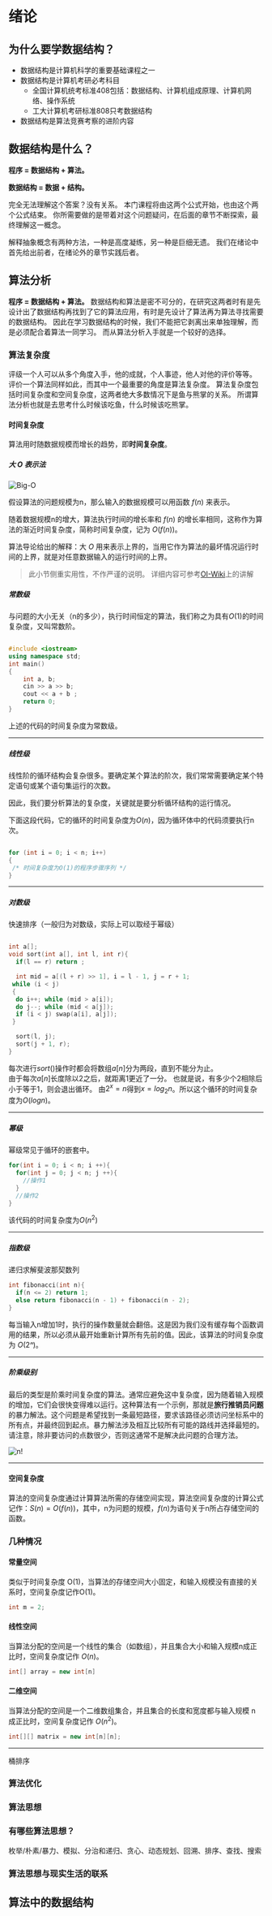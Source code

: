# 绪论

## 为什么要学数据结构？

- 数据结构是计算机科学的重要基础课程之一
- 数据结构是计算机考研必考科目
  - 全国计算机统考标准408包括：数据结构、计算机组成原理、计算机网络、操作系统
  - 工大计算机考研标准808只考数据结构
- 数据结构是算法竞赛考察的进阶内容

## 数据结构是什么？

**程序 = 数据结构 + 算法。**

**数据结构 = 数据 + 结构。**

完全无法理解这个答案？没有关系。
本门课程将由这两个公式开始，也由这个两个公式结束。
你所需要做的是带着对这个问题疑问，在后面的章节不断探索，最终理解这一概念。

解释抽象概念有两种方法，一种是高度凝练，另一种是巨细无遗。
我们在绪论中首先给出前者，在绪论外的章节实践后者。

## 算法分析

**程序 = 数据结构 + 算法。**
数据结构和算法是密不可分的，在研究这两者时有是先设计出了数据结构再找到了它的算法应用，有时是先设计了算法再为算法寻找需要的数据结构。
因此在学习数据结构的时候，我们不能把它剥离出来单独理解，而是必须配合着算法一同学习。
而从算法分析入手就是一个较好的选择。

### 算法复杂度

评级一个人可以从多个角度入手，他的成就，个人事迹，他人对他的评价等等。
评价一个算法同样如此，而其中一个最重要的角度是算法复杂度。
算法复杂度包括时间复杂度和空间复杂度，这两者绝大多数情况下是鱼与熊掌的关系。
所谓算法分析也就是去思考什么时候该吃鱼，什么时候该吃熊掌。

#### 时间复杂度

算法用时随数据规模而增长的趋势，即**时间复杂度**。

##### 大 $O$ 表示法

![Big-O](images/Big-O.png)

假设算法的问题规模为n，那么输入的数据规模可以用函数 $f(n)$ 来表示。

随着数据规模n的增大，算法执行时间的增长率和 $f(n)$ 的增长率相同，这称作为算法的渐近时间复杂度，简称时间复杂度，记为 $O(f(n))$。

算法导论给出的解释：大 $O$ 用来表示上界的，当用它作为算法的最坏情况运行时间的上界，就是对任意数据输入的运行时间的上界。

>此小节侧重实用性，不作严谨的说明。
>详细内容可参考[OI-Wiki](https://oi-wiki.org/basic/complexity/)上的讲解

##### 常数级

与问题的大小无关（n的多少），执行时间恒定的算法，我们称之为具有$O(1)$的时间复杂度，又叫常数阶。

``` C++

#include <iostream>
using namespace std;
int main()
{
    int a, b;
    cin >> a >> b;
    cout << a + b ;
    return 0;
}
```

上述的代码的时间复杂度为常数级。
***

##### 线性级

线性阶的循环结构会复杂很多。要确定某个算法的阶次，我们常常需要确定某个特定语句或某个语句集运行的次数。

因此，我们要分析算法的复杂度，关键就是要分析循环结构的运行情况。

下面这段代码，它的循环的时间复杂度为$O(n)$，因为循环体中的代码须要执行n次。

``` C++

for (int i = 0; i < n; i++)
{   
 /* 时间复杂度为O(1)的程序步骤序列 */
}
```

***

##### 对数级

快速排序（一般归为对数级，实际上可以取经于幂级）

``` c++

int a[]; 
void sort(int a[], int l, int r){
  if(l == r) return ;

  int mid = a[(l + r) >> 1], i = l - 1, j = r + 1;
 while (i < j)
 {
  do i++; while (mid > a[i]);
  do j--; while (mid < a[j]);
  if (i < j) swap(a[i], a[j]);
 }

  sort(l, j);
  sort(j + 1, r);
}
```

每次进行$sort()$操作时都会将数组$a[n]$分为两段，直到不能分为止。  
由于每次$a[n]$长度除以2之后，就距离1更近了一分。
也就是说，有多少个2相除后小于等于1，则会退出循环。
由$2^x=n$得到$x=log_2 n$。所以这个循环的时间复杂度为$O(logn)$。
***

##### 幂级

幂级常见于循环的嵌套中。

``` C++
for(int i = 0; i < n; i ++){
  for(int j = 0; j < n; j ++){
    //操作1
  }
  //操作2
}
```

该代码的时间复杂度为$O(n^2)$
***

##### 指数级

递归求解斐波那契数列

``` C++
int fibonacci(int n){
  if(n <= 2) return 1;
  else return fibonacci(n - 1) + fibonacci(n - 2);
}
```

每当输入n增加1时，执行的操作数量就会翻倍。这是因为我们没有缓存每个函数调用的结果，所以必须从最开始重新计算所有先前的值。因此，该算法的时间复杂度为 $O(2ⁿ)$。
***

##### 阶乘级别

最后的类型是阶乘时间复杂度的算法。通常应避免这中复杂度，因为随着输入规模的增加，它们会很快变得难以运行。这种算法有一个示例，那就是**旅行推销员问题**的暴力解法。这个问题是希望找到一条最短路径，要求该路径必须访问坐标系中的所有点，并最终回到起点。暴力解法涉及相互比较所有可能的路线并选择最短的。请注意，除非要访问的点数很少，否则这通常不是解决此问题的合理方法。

![n!](images/n!.png)
***

#### 空间复杂度

算法的空间复杂度通过计算算法所需的存储空间实现，算法空间复杂度的计算公式记作：$S(n)=O(f(n))$，其中，n为问题的规模，$f(n)$为语句关于n所占存储空间的函数。

### 几种情况

#### 常量空间

类似于时间复杂度 O(1)，当算法的存储空间大小固定，和输入规模没有直接的关系时，空间复杂度记作O(1)。

``` C++
int m = 2;
```

#### 线性空间

当算法分配的空间是一个线性的集合（如数组），并且集合大小和输入规模n成正比时，空间复杂度记作 $O(n)$。

``` C++
int[] array = new int[n]
```

#### 二维空间

当算法分配的空间是一个二维数组集合，并且集合的长度和宽度都与输入规模 n 成正比时，空间复杂度记作 $O(n^{2})$。

``` C++
int[][] matrix = new int[n][n];
```

***
桶排序

### 算法优化

### 算法思想

### 有哪些算法思想？

枚举/朴素/暴力、模拟、分治和递归、贪心、动态规划、回溯、排序、查找、搜索

### 算法思想与现实生活的联系

## 算法中的数据结构
